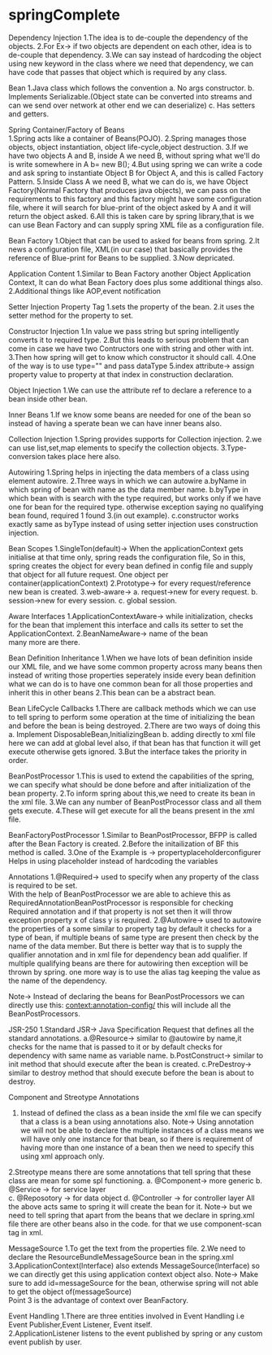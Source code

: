 # springComplete

Dependency Injection
1.The idea is to de-couple the dependency of the objects.
2.For Ex-> if two objects are dependent on each other, idea is to de-couple that dependency.
3.We can say instead of hardcoding the object using new keyword in the class where we need that dependency, we can have 
code that passes that object which is required by any class.

Bean
1.Java class which follows the convention
    a. No args constructor.
    b. Implements Serializable.(Object state can be converted into streams and can we send over network at other end we can deserialize)
    c. Has setters and getters.

Spring Container/Factory of Beans     
1.Spring acts like a container of Beans(POJO).
2.Spring manages those objects, object instantiation, object life-cycle,object destruction.
3.If we have two objects A and B, inside A we need B, without spring what we'll do is write somewhere in A b= new B();
4.But using spring we can write a code and ask spring to instantiate Object B for Object A, and this is called Factory Pattern.
5.Inside Class A we need B, what we can do is, we have Object Factory(Normal Factory that produces java objects), we can pass on the 
requirements to this factory and this factory might have some configuration file, where it will search for blue-print of 
the object asked by A and it will return the object asked.
6.All this is taken care by spring library,that is we can use Bean Factory and can supply spring XML file as a configuration file.

Bean Factory
1.Object that can be used to asked for beans from spring. 
2.It news a configuration file, XML(in our case) that basically provides the reference of Blue-print for Beans to be supplied.
3.Now depricated.

Application Content
1.Similar to Bean Factory another Object Application Context, It can do what Bean Factory does plus some additional things also.
2.Additional things like AOP,event notification


Setter Injection
Property Tag<property name="" value="">
1.sets the property of the bean.
2.it uses the setter method for the property to set.

Constructor Injection
<Constructor-arg value="">
1.In value we pass string but spring intelligently converts it to required type.
2.But this leads to serious problem that can come in case we have two Contructors one with string and other with int.
3.Then how spring will get to know which constructor it should call.
4.One of the way is to use type="" and pass dataType
5.index attribute-> assign property value to property at that index in construction declaration.

Object Injection
1.We can use the attribute ref to declare a reference to a bean inside other bean.

Inner Beans
1.If we know some beans are needed for one of the bean so instead of having a sperate bean we can have inner beans also.

Collection Injection
1.Spring provides supports for Collection injection.
2.we can use list,set,map elements to specify the collection objects.
3.Type-conversion takes place here also.

Autowiring
1.Spring helps in injecting the data members of a class using element autowire.
2.Three ways in which we can autowire
    a.byName in which spring of bean with name as the data member name.
    b.byType in which bean with is search with the type required, but works only if we have one for bean for the required type.
        otherwise exception saying no qualifying bean found, required 1 found 3.(in out example).
    c.constructor works exactly same as byType instead of using setter injection uses construction injection. 
    
Bean Scopes
1.SingleTon(default)-> When the applicationContext gets initialise at that time only, spring reads the configuration file,
So in this, spring creates the object for every bean defined in config file and supply that object for all future request.
    One object per container(applicationContext)
2.Prototype-> for every request/reference new bean is created.
3.web-aware->
    a. request->new for every request.
    b. session->new for every session.
    c. global session.     

Aware Interfaces
1.ApplicationContextAware-> while initialization, checks for the bean that implement this interface and calls its setter to 
set the ApplicationContext.
2.BeanNameAware-> name of the bean       
many more are there.

Bean Definition Inheritance
1.When we have lots of bean definition inside our XML file, and we have some common property across many beans
then instead of writing those properties seperately inside every bean definition what we can do is to have one common
bean for all those properties and inherit this in other beans
2.This bean can be a abstract bean.

Bean LifeCycle Callbacks
1.There are callback methods which we can use to tell spring to perform some operation at the time of initializing the 
bean and before the bean is being destroyed.
2.There are two ways of doing this
    a. Implement DisposableBean,InitializingBean
    b. adding directly to xml file
        here we can add at global level also, if that bean has that function it will get execute otherwise gets ignored.
3.But the interface takes the priority in order.

BeanPostProcessor
1.This is used to extend the capabilities of the spring, we can specify what should be done before and after initialization
of the bean property.
2.To inform spring about this,we need to create its bean in the xml file.
3.We can any number of BeanPostProcessor class and all them gets execute.
4.These will get execute for all the beans present in the xml file.

BeanFactoryPostProcessor
1.Similar to BeanPostProcessor, BFPP is called after the Bean Factory is created.
2.Before the initailization of BF this method is called.
3.One of the Example is -> propertyplaceholderconfigurer
    Helps in using placeholder instead of hardcoding the variables

Annotations
1.@Required-> used to specify when any property of the class is required to be set.    
    With the help of BeanPostProcessor we are able to achieve this as RequiredAnnotationBeanPostProcessor
    is responsible for checking Required annotation and if that property is not set then it will throw exception
    property x of class y is required.
2.@Autowire-> used to autowire the properties of a some similar to property tag
    by default it checks for a type of bean, if multiple beans of same type are present then check by the name of the
    data member.
    But there is better way that is to supply the qualifier annotation and in xml file for dependency bean add qualifier.
    If multiple qualifying beans are there for autowiring then exception will be thrown  by spring.
    one more way is to use the alias tag keeping the value as the name of the dependency.

Note-> Instead of declaring the beans for BeanPostProcessors we can directly use this:
        <context:annotation-config/> 
        this will include all the BeanPostProcessors.    

JSR-250
1.Standard JSR-> Java Specification Request that defines all the standard annotations.
    a.@Resource-> similar to @autowire by name,it checks for the name that is passed to it or by default checks for 
     dependency with same name as variable name.
    b.PostConstruct-> similar to init method that should execute after the bean is created.
    c.PreDestroy-> similar to destroy method that should execute before the bean is about to destroy.
    
Component and Streotype Annotations
1. Instead of defined the class as a bean inside the xml file we can specify that a class is a bean using annotations also.
Note-> Using annotation we will not be able to declare the multiple instances of a class means we will have only one 
instance for that bean, so if there is requirement of having more than one instance of a bean then we need to specify
this using xml approach only.

2.Streotype means there are some annotations that tell spring that these class are mean for some spl functioning.
    a. @Component->   more generic
    b. @Service ->    for service layer   
    c. @Reposotory -> for data object 
    d. @Controller -> for controller layer
    All the above acts same to spring it will create the bean for it.
 Note-> but we need to tell spring that apart from the beans that we declare in spring.xml file there are other beans 
 also in the code.
 for that we use component-scan tag in xml.      
     
MessageSource
1.To get the text from the properties file.
2.We need to declare the ResourceBundleMessageSource bean in the spring.xml
3.ApplicationContext(Interface) also extends MessageSource(Interface) so we can directly get this using application context
object also.
Note-> Make sure to add id=messageSource for the bean, otherwise spring will not able to get the object of(messageSource)       
Point 3 is the advantage of context over BeanFactory.

Event Handling
1.There are three entities involved in Event Handling 
    i.e Event Publisher,Event Listener, Event itself.    
2.ApplicationListener listens to the event published by spring or any custom event publish by user.